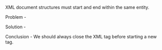 XML document structures must start and end within the same entity.

Problem - 
<TextView xmlns:android="http://schemas.android.com/apk/res/android"
    xmlns:tools="http://schemas.android.com/tools"
    android:layout_width="match_parent"
    android:layout_height="45dp"
    android:gravity="center_vertical"
    android:paddingEnd="16dp"
    android:paddingStart="16dp"
    android:textAppearance="@style/TextAppearance.AppCompat.Medium"
    tools:text="Pan india">

Solution -
<TextView xmlns:android="http://schemas.android.com/apk/res/android"
    xmlns:tools="http://schemas.android.com/tools"
    android:layout_width="match_parent"
    android:layout_height="45dp"
    android:gravity="center_vertical"
    android:paddingEnd="16dp"
    android:paddingStart="16dp"
    android:textAppearance="@style/TextAppearance.AppCompat.Medium"
    tools:text="Pan india" />


Conclusion - We should always close the XML tag before starting a new tag.
